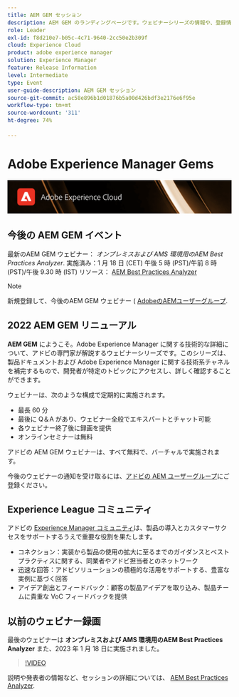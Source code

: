 ```yaml
---
title: AEM GEM セッション
description: AEM GEM のランディングページです。ウェビナーシリーズの情報や、登録情報、過去のウェビナーや今後のウェビナーに関する情報などを掲載します。
role: Leader
exl-id: f8d210e7-b05c-4c71-9640-2cc50e2b309f
cloud: Experience Cloud
product: adobe experience manager
solution: Experience Manager
feature: Release Information
level: Intermediate
type: Event
user-guide-description: AEM GEM セッション
source-git-commit: ac58e896b1d01876b5a00d426bdf3e2176e6f95e
workflow-type: tm+mt
source-wordcount: '311'
ht-degree: 74%

---
```


# Adobe Experience Manager Gems

<img alt="デジタルエクスペリエンス" src="./assets/ADX_Gems.png"/>

## 今後の AEM GEM イベント

<!---  Remove the comment marks, and put the upcoming event in the below table

<table style="max-width: 1214px;">
<tr>
  <td style="vertical-align: top;">
    <a href="https://www.youtube.com/watch?v=f1T9XU9TCJU">
      <img alt="Experience League LIVE Oct 25" src="assets/Oct25_2022_exl_live_banner_web_1920_WebBanner.png">
    </a>
    <div>
      <a href="https://www.youtube.com/watch?v=f1T9XU9TCJU">
        <strong>Deliver the right offer at the right time with decision management</strong>
      </a>
      <br/><em>with Sandra Hausmann, Ben Tepfer, Brandon Poyfair, and Jason Hickey</em>
      <br/><em>October 25, 2022</em>
    </div>
  </td>
</tr>
</table>

--->
最新のAEM GEM ウェビナー： *オンプレミスおよび AMS 環境用のAEM Best Practices Analyzer*.
実施済み：1 月 18 日 (CET) 午後 5 時 (PST)/午前 8 時 (PST)/午後 9.30 時 (IST) リソース： [AEM Best Practices Analyzer](/help/gems2023/aem-best-practices-analyzer.md)

>[!NOTE]
>
> 新規登録して、今後のAEM GEM ウェビナー ( [AdobeのAEMユーザーグループ](https://aem-augs.adobe.com/).

## 2022 AEM GEM リニューアル

**AEM GEM** にようこそ。Adobe Experience Manager に関する技術的な詳細について、アドビの専門家が解説するウェビナーシリーズです。このシリーズは、製品ドキュメントおよび Adobe Experience Manager に関する技術系チャネルを補完するもので、開発者が特定のトピックにアクセスし、詳しく確認することができます。

ウェビナーは、次のような構成で定期的に実施されます。

* 最長 60 分
* 最後に Q＆A があり、ウェビナー全般でエキスパートとチャット可能
* 各ウェビナー終了後に録画を提供
* オンラインセミナーは無料

アドビの AEM GEM ウェビナーは、すべて無料で、バーチャルで実施されます。

今後のウェビナーの通知を受け取るには、[アドビの AEM ユーザーグループ](https://aem-augs.adobe.com/)にご登録ください。

## Experience League コミュニティ

アドビの [Experience Manager コミュニティ](https://experienceleaguecommunities.adobe.com/t5/adobe-experience-manager/ct-p/adobe-experience-manager-community?profile.language=ja)は、製品の導入とカスタマーサクセスをサポートするうえで重要な役割を果たします。

* コネクション：実装から製品の使用の拡大に至るまでのガイダンスとベストプラクティスに関する、同業者やアドビ担当者とのネットワーク
* 迅速な回答：アドビソリューションの積極的な活用をサポートする、豊富な実例に基づく回答
* アイデア創出とフィードバック：顧客の製品アイデアを取り込み、製品チームに貴重な VoC フィードバックを提供

## 以前のウェビナー録画

最後のウェビナーは **オンプレミスおよび AMS 環境用のAEM Best Practices Analyzer** また、2023 年 1 月 18 日に実施されました。

>[!VIDEO](https://video.tv.adobe.com/v/3413364/)

説明や発表者の情報など、セッションの詳細については、 [AEM Best Practices Analyzer](/help/gems2023/aem-best-practices-analyzer.md).
